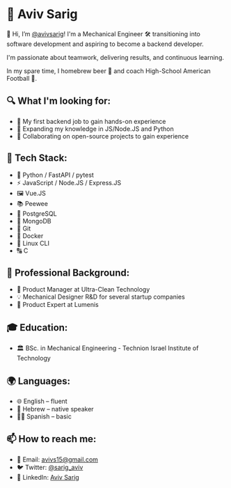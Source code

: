 # 🚀 Aviv Sarig

👋 Hi, I’m [@avivsarig](https://github.com/avivsarig)! I'm a Mechanical Engineer 🛠️ transitioning into software development and aspiring to become a backend developer.

I'm passionate about teamwork, delivering results, and continuous learning.

In my spare time, I homebrew beer 🍺 and coach High-School American Football 🏈.

## 🔍 What I'm looking for:
- 👀 My first backend job to gain hands-on experience
- 🌱 Expanding my knowledge in JS/Node.JS and Python
- 💞️ Collaborating on open-source projects to gain experience


## 🎨 Tech Stack:
- 🐍 Python / FastAPI / pytest
- ⚡ JavaScript / Node.JS / Express.JS
- 🖼️ Vue.JS
- 📚 Peewee
- 🐘 PostgreSQL
- 🍃 MongoDB
- 🌲 Git
- 🐳 Docker
- 🐧 Linux CLI
- 🔠 C


## 💼 Professional Background:
- 🚀 Product Manager at Ultra-Clean Technology
- 💡 Mechanical Designer R&D for several startup companies
- 🔬 Product Expert at Lumenis


## 🎓 Education:
- 🏛️ BSc. in Mechanical Engineering - Technion Israel Institute of Technology


## 🌍 Languages:
- 🌐 English – fluent
- 🐪 Hebrew – native speaker
- 💃🏻 Spanish – basic


## 📫 How to reach me:
- 📧 Email: avivs15@gmail.com
- 🐦 Twitter: [@sarig_aviv](https://twitter.com/sarig_aviv)
- 💼 LinkedIn: [Aviv Sarig](https://www.linkedin.com/in/aviv-sarig/)


<!---
avivsarig/avivsarig is a ✨ special ✨ repository because its `README.md` (this file) appears on your GitHub profile.
You can click the Preview link to take a look at your changes.
--->

